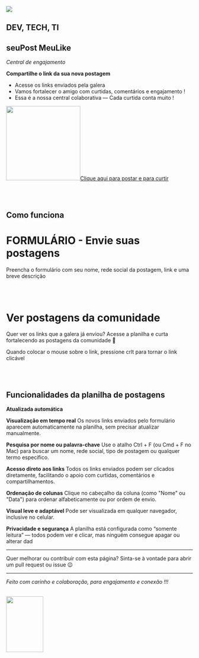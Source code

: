 
<img src="https://solmorcillo.com.br/yourpostmylike/assets/img/yourpost_mylike_banner1.jpg">

## DEV, TECH, TI

## seuPost MeuLike

*Central de engajamento*

**Compartilhe o link da sua nova postagem**

* Acesse os links enviados pela galera
* Vamos fortalecer o amigo com curtidas, comentários e engajamento !
* Essa é a nossa central colaborativa — Cada curtida conta muito !  

<a href="https://solmorcillo.com.br/yourpostmylike/go.html"><img src="https://solmorcillo.com.br/yourpostmylike/assets/img/yourpost_mylike_logo.png" width="200px" height="200px">Clique aqui para postar e para curtir</a>

<br><br>

## Como funciona


# FORMULÁRIO - Envie suas postagens
Preencha o formulário com seu nome, rede social da postagem, link e uma breve descrição

<!--<a href="https://forms.gle/nMdsVDFs8PQKYWpB8" target="_blank" rel="noopener noreferrer">👉 Clique aqui para adicionar sua postagem</a>-->

<br><br>

# Ver postagens da comunidade
Quer ver os links que a galera já enviou?
Acesse a planilha e curta fortalecendo as postagens da comunidade 💬

<!--<a href="https://docs.google.com/spreadsheets/d/1JP3NmIpwISiu7XF-HXOnGf3Z6QFX84_fPTjCl9AL6LU/edit?usp=sharing" target="_blank" rel="noopener noreferrer">👉 Clique aqui para ver os links, acessar e curtir</a>-->
Quando colocar o mouse sobre o link, pressione crlt para tornar o link clicável 

<br><br>

## Funcionalidades da planilha de postagens

**Atualizada automática**

**Visualização em tempo real** Os novos links enviados pelo formulário aparecem automaticamente na planilha, sem precisar atualizar manualmente.

**Pesquisa por nome ou palavra-chave** Use o atalho Ctrl + F (ou Cmd + F no Mac) para buscar um nome, rede social, tipo de postagem ou qualquer termo específico.

**Acesso direto aos links** Todos os links enviados podem ser clicados diretamente, facilitando o apoio com curtidas, comentários e compartilhamentos.

**Ordenação de colunas** Clique no cabeçalho da coluna (como "Nome" ou "Data") para ordenar alfabeticamente ou por ordem de envio.

**Visual leve e adaptável** Pode ser visualizada em qualquer navegador, inclusive no celular.

**Privacidade e segurança** A planilha está configurada como “somente leitura” — todos podem ver e clicar, mas ninguém consegue apagar ou alterar dad

---

Quer melhorar ou contribuir com esta página? Sinta-se à vontade para abrir um pull request ou issue 😉

---

*Feito com carinho e colaboração, para engajamento e conexão !!!*

<br>

<img src="https://solmorcillo.com.br/imgs_public/logo_SM.jpg" width="100px" height="150px">

